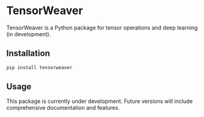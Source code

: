 # TensorWeaver

TensorWeaver is a Python package for tensor operations and deep learning (in development).

## Installation

```bash
pip install tensorweaver
```

## Usage

This package is currently under development. Future versions will include comprehensive documentation and features. 
